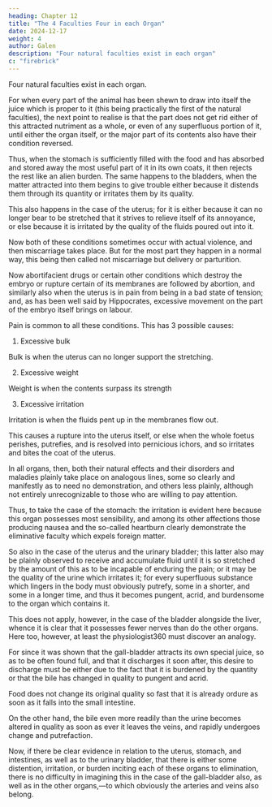 ```yaml
---
heading: Chapter 12
title: "The 4 Faculties Four in each Organ"
date: 2024-12-17
weight: 4
author: Galen
description: "Four natural faculties exist in each organ"
c: "firebrick"
---
```



Four natural faculties exist in each organ.

For when every part of the animal has been shewn to draw into itself the juice which is proper to it (this being practically the first of the natural faculties), the next point to realise is that the part does not get rid either of this attracted nutriment as a whole, or even of any superfluous portion of it, until either the organ itself, or the major part of its contents also have their condition reversed. 

Thus, when the stomach is sufficiently filled with the food and has absorbed and stored away the most useful part of it in its own coats, it then rejects the rest like an alien burden. The same happens to the bladders, when the matter attracted into them begins to give trouble either because it distends them through its quantity or irritates them by its quality.

This also happens in the case of the uterus; for it is either because it can no longer bear to be stretched that it strives to relieve itself of its annoyance, or else because it is irritated by the quality of the fluids poured out into it. 

Now both of these conditions sometimes occur with actual violence, and then miscarriage takes place. But for the most part they happen in a normal way, this being then called not miscarriage but delivery or parturition. 

Now abortifacient drugs or certain other conditions which destroy the embryo or rupture certain of its membranes are followed by abortion, and similarly also when the uterus is in pain from being in a bad state of tension; and, as has been well said by Hippocrates, excessive movement on the part of the embryo itself brings on labour. 

Pain is common to all these conditions. This has 3 possible causes:

1. Excessive bulk 

Bulk is when the uterus can no longer support the stretching.

2. Excessive weight

Weight is when the contents surpass its strength

3. Excessive irritation

Irritation is when the fluids pent up in the membranes flow out.

This causes a rupture into the uterus itself, or else when the whole foetus perishes, putrefies, and is resolved into pernicious ichors, and so irritates and bites the coat of the uterus.

In all organs, then, both their natural effects and their disorders and maladies plainly take place on analogous lines, some so clearly and manifestly as to need no demonstration, and others less plainly, although not entirely unrecognizable to those who are willing to pay attention.

Thus, to take the case of the stomach: the irritation is evident here because this organ possesses most sensibility, and among its other affections those producing nausea and the so-called heartburn clearly demonstrate the eliminative faculty which expels foreign matter. 

So also in the case of the uterus and the urinary bladder; this latter also may be plainly observed to receive and accumulate fluid until it is so stretched by the amount of this as to be incapable of enduring the pain; or it may be the quality of the urine which irritates it; for every superfluous substance which lingers in the body must obviously putrefy, some in a shorter, and some in a longer time, and thus it becomes pungent, acrid, and burdensome to the organ which contains it. 

This does not apply, however, in the case of the bladder alongside the liver, whence it is clear that it possesses fewer nerves than do the other organs. Here too, however, at least the physiologist360 must discover an analogy.

For since it was shown that the gall-bladder attracts its own special juice, so as to be often found full, and that it discharges it soon after, this desire to discharge must be either due to the fact that it is burdened by the quantity or that the bile has changed in quality to pungent and acrid. 

Food does not change its original quality so fast that it is already ordure as soon as it falls into the small intestine.

On the other hand, the bile even more readily than the urine becomes altered in quality as soon as ever it leaves the veins, and rapidly undergoes change and putrefaction. 

Now, if there be clear evidence in relation to the uterus, stomach, and intestines, as well as to the urinary bladder, that there is either some distention, irritation, or burden inciting each of these organs to elimination, there is no difficulty in imagining this in the case of the gall-bladder also, as well as in the other organs,—to which obviously the arteries and veins also belong.


